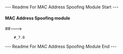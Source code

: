 --- Readme For MAC Address Spoofing Module Start ---


####  MAC Address Spoofing module

##---> 

        #_7.0   


--- Readme For MAC Address Spoofing Module End ---
